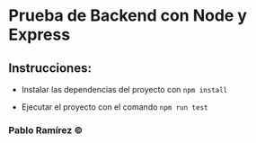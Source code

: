 # Prueba de Backend con Node y Express

## Instrucciones:

- Instalar las dependencias del proyecto con `npm install`

- Ejecutar el proyecto con el comando `npm run test`

### Pablo Ramírez &copy;